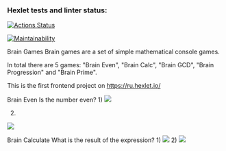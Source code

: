 ### Hexlet tests and linter status:
[![Actions Status](https://github.com/GermanPogrebnyak/frontend-project-44/workflows/hexlet-check/badge.svg)](https://github.com/GermanPogrebnyak/frontend-project-44/actions)

[![Maintainability](https://api.codeclimate.com/v1/badges/8dfd869b22b2f2066761/maintainability)](https://codeclimate.com/github/GermanPogrebnyak/brain-games/maintainability)

Brain Games
Brain games are a set of simple mathematical console games.

In total there are 5 games: "Brain Even", "Brain Calc", "Brain GCD", "Brain Progression" and "Brain Prime".

This is the first frontend project on https://ru.hexlet.io/

Brain Even
Is the number even?
1) 
<a href="https://asciinema.org/a/2s4PAqBL59KS1FH8H39nfiBiY" target="_blank"><img src="https://asciinema.org/a/2s4PAqBL59KS1FH8H39nfiBiY.svg" /></a>

2) 
<a href="https://asciinema.org/a/kfigCu9WNRi32quBlvidhzExW" target="_blank"><img src="https://asciinema.org/a/kfigCu9WNRi32quBlvidhzExW.svg" /></a>


Brain Calculate
What is the result of the expression?
1)
<a href="https://asciinema.org/a/chwq2X9ijRcmhKJ4yjYKvDWOa" target="_blank"><img src="https://asciinema.org/a/chwq2X9ijRcmhKJ4yjYKvDWOa.svg" /></a>
2) 
<a href="https://asciinema.org/a/knyEBqZ0PlZmnjTyiQWImrMbq" target="_blank"><img src="https://asciinema.org/a/knyEBqZ0PlZmnjTyiQWImrMbq.svg" /></a>